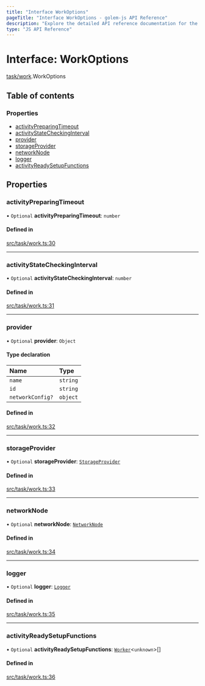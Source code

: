 ```yaml
---
title: "Interface WorkOptions"
pageTitle: "Interface WorkOptions - golem-js API Reference"
description: "Explore the detailed API reference documentation for the Interface WorkOptions within the golem-js SDK for the Golem Network."
type: "JS API Reference"
---
```

# Interface: WorkOptions

[task/work](../modules/task_work).WorkOptions

## Table of contents

### Properties

- [activityPreparingTimeout](task_work.WorkOptions#activitypreparingtimeout)
- [activityStateCheckingInterval](task_work.WorkOptions#activitystatecheckinginterval)
- [provider](task_work.WorkOptions#provider)
- [storageProvider](task_work.WorkOptions#storageprovider)
- [networkNode](task_work.WorkOptions#networknode)
- [logger](task_work.WorkOptions#logger)
- [activityReadySetupFunctions](task_work.WorkOptions#activityreadysetupfunctions)

## Properties

### activityPreparingTimeout

• `Optional` **activityPreparingTimeout**: `number`

#### Defined in

[src/task/work.ts:30](https://github.com/golemfactory/golem-js/blob/c2379e3/src/task/work.ts#L30)

___

### activityStateCheckingInterval

• `Optional` **activityStateCheckingInterval**: `number`

#### Defined in

[src/task/work.ts:31](https://github.com/golemfactory/golem-js/blob/c2379e3/src/task/work.ts#L31)

___

### provider

• `Optional` **provider**: `Object`

#### Type declaration

| Name | Type |
| :------ | :------ |
| `name` | `string` |
| `id` | `string` |
| `networkConfig?` | `object` |

#### Defined in

[src/task/work.ts:32](https://github.com/golemfactory/golem-js/blob/c2379e3/src/task/work.ts#L32)

___

### storageProvider

• `Optional` **storageProvider**: [`StorageProvider`](storage_provider.StorageProvider)

#### Defined in

[src/task/work.ts:33](https://github.com/golemfactory/golem-js/blob/c2379e3/src/task/work.ts#L33)

___

### networkNode

• `Optional` **networkNode**: [`NetworkNode`](../classes/network_node.NetworkNode)

#### Defined in

[src/task/work.ts:34](https://github.com/golemfactory/golem-js/blob/c2379e3/src/task/work.ts#L34)

___

### logger

• `Optional` **logger**: [`Logger`](utils_logger_logger.Logger)

#### Defined in

[src/task/work.ts:35](https://github.com/golemfactory/golem-js/blob/c2379e3/src/task/work.ts#L35)

___

### activityReadySetupFunctions

• `Optional` **activityReadySetupFunctions**: [`Worker`](../modules/task_work#worker)\<`unknown`\>[]

#### Defined in

[src/task/work.ts:36](https://github.com/golemfactory/golem-js/blob/c2379e3/src/task/work.ts#L36)
